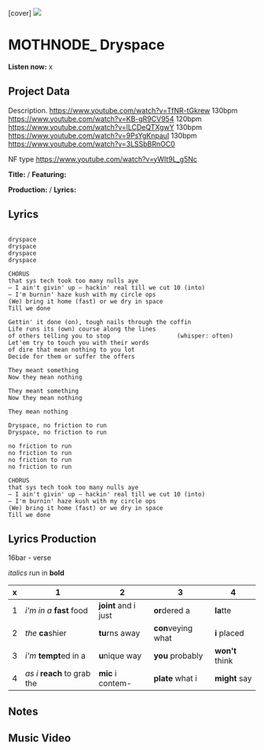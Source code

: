 [cover] ![](57175019_319474918741616_8502199518755923887_n.jpg)

# MOTHNODE_ Dryspace

**Listen now:** x

## Project Data

Description.
https://www.youtube.com/watch?v=TfNR-tGkrew 130bpm
https://www.youtube.com/watch?v=KB-gR9CV954 120bpm
https://www.youtube.com/watch?v=lLCDeQTXgwY 130bpm
https://www.youtube.com/watch?v=9PsYgKnpauI 130bpm
https://www.youtube.com/watch?v=3LSSbBRnOC0

NF type https://www.youtube.com/watch?v=yWIt9L_g5Nc

**Title:**  / **Featuring:** 

**Production:**  / **Lyrics:** 

## Lyrics

```

dryspace
dryspace
dryspace
dryspace 

CHORUS
that sys tech took too many nulls aye 
— I ain't givin' up — hackin' real till we cut 10 (into)
— I'm burnin' haze kush with my circle ops
(We) bring it home (fast) or we dry in space
Till we done 

Gettin' it done (on), tough nails through the coffin
Life runs its (own) course along the lines
of others telling you to stop                   (whisper: often)
Let'em try to touch you with their words
of dire that mean nothing to you lot
Decide for them or suffer the offers

They meant something
Now they mean nothing

They meant something
Now they mean nothing

They mean nothing

Dryspace, no friction to run 
Dryspace, no friction to run

no friction to run
no friction to run
no friction to run
no friction to run

CHORUS
that sys tech took too many nulls aye 
— I ain't givin' up — hackin' real till we cut 10 (into)
— I'm burnin' haze kush with my circle ops
(We) bring it home (fast) or we dry in space
Till we done 

```

## Lyrics Production

16bar - verse

*italics* run in
**bold**

| x | 1 | 2 | 3 | 4 |
|---|---|---|---|---|
| 1 | *i'm in a* **fast** food | **joint** and i just  | **or**dered a  | **la**tte  |
| 2 | *the* **ca**shier | **tu**rns away  |  **con**veying what |  **i** placed |
| 3 | *i'm* **tempt**ed in a | **u**nique way  |  **you** probably |  **won't** think |
| 4 | *as i* **reach** to grab the |  **mic** i contem-  | **plate** what i | **might** say |

## Notes

## Music Video
